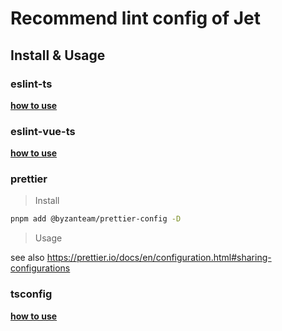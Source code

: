 # Recommend lint config of Jet

## Install & Usage

### eslint-ts

**[how to use](/packages/eslint-ts)**

### eslint-vue-ts

**[how to use](/packages/eslint-vue-ts)**

### prettier

> Install

```sh
pnpm add @byzanteam/prettier-config -D
```

> Usage

see also https://prettier.io/docs/en/configuration.html#sharing-configurations

### tsconfig

**[how to use](/packages/tsconfig)**
